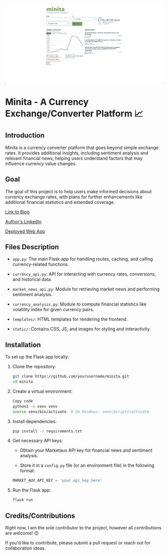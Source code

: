 ![Logo](https://github.com/doabayomi/minita_currency_exchange/blob/main/screenshot.png?raw=true)

# Minita - A Currency Exchange/Converter Platform :chart_with_upwards_trend:
## Introduction
Minita is a currency converter platform that goes beyond simple exchange rates. It provides additional insights, including sentiment analysis and relevant financial news, helping users understand factors that may influence currency value changes.


## Goal
The goal of this project is to help users make informed decisions about currency exchange rates, with plans for further enhancements like additional financial statistics and extended coverage.

[Link to Blog](https://doabayomi.hashnode.dev/minita-a-currency-converter-but-better)

[Author's LinkedIn](https://www.linkedin.com/in/daniel-abayomi-86b594226/)

[Deployed Web App](https://minita-currency-exchange.onrender.com/)

## Files Description
* `app.py`: The main Flask app for handling routes, caching, and calling currency-related functions.

* `currency_api.py`: API for interacting with currency rates, conversions, and historical data.

* `market_news_api.py`: Module for retrieving market news and performing sentiment analysis.

* `currency_analysis.py`: Module to compute financial statistics like volatility index for given currency pairs.

* `templates/`: HTML templates for rendering the frontend.

* `static/`: Contains CSS, JS, and images for styling and interactivity.

## Installation
To set up the Flask app locally:

1. Clone the repository:
    ```bash
    git clone https://github.com/yourusername/minita.git
    cd minita
    ```
2. Create a virtual environment:
    ```bash
    Copy code
    python3 -m venv venv
    source venv/bin/activate  # On Windows: venv\Scripts\activate
    ```

3. Install dependencies:
    ```bash
    pip install -r requirements.txt
    ```

4. Get necessary API keys:
    * Obtain your Marketaux API key for financial news and sentiment analysis.

    * Store it in a `config.py` file (or an environment file) in the following format:
    ```python
    MARKET_AUX_API_KEY = 'your_api_key_here'
    ```
5. Run the Flask app:
    ```bash
    flask run
    ```

## Credits/Contributions
Right now, I am the sole contributor to the project, however all contributions are welcome! :blush:

If you'd like to contribute, please submit a pull request or reach out for collaboration ideas.
